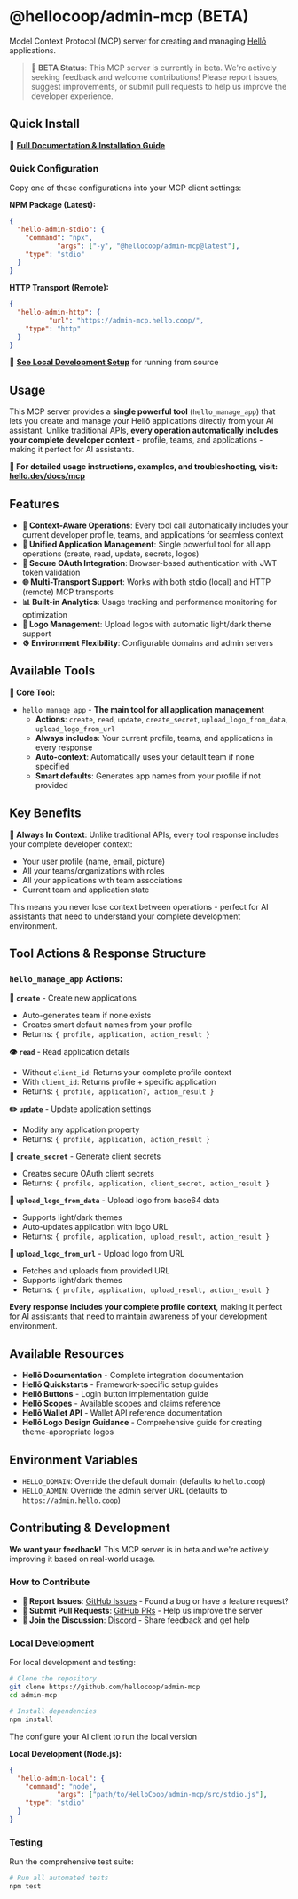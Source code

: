 # @hellocoop/admin-mcp (BETA)

Model Context Protocol (MCP) server for creating and managing [Hellō](https://hello.dev) applications.

> **🚧 BETA Status**: This MCP server is currently in beta. We're actively seeking feedback and welcome contributions! Please report issues, suggest improvements, or submit pull requests to help us improve the developer experience.

## Quick Install

📖 **[Full Documentation & Installation Guide](https://hello.dev/docs/mcp)**

### Quick Configuration

Copy one of these configurations into your MCP client settings:

**NPM Package (Latest):**
```json
{
  "hello-admin-stdio": {
    "command": "npx",
            "args": ["-y", "@hellocoop/admin-mcp@latest"],
    "type": "stdio"
  }
}
```

**HTTP Transport (Remote):**
```json
{
  "hello-admin-http": {
          "url": "https://admin-mcp.hello.coop/",
    "type": "http"
  }
}
```

📖 **[See Local Development Setup](#local-development)** for running from source 

## Usage

This MCP server provides a **single powerful tool** (`hello_manage_app`) that lets you create and manage your Hellō applications directly from your AI assistant. Unlike traditional APIs, **every operation automatically includes your complete developer context** - profile, teams, and applications - making it perfect for AI assistants.

**📖 For detailed usage instructions, examples, and troubleshooting, visit: [hello.dev/docs/mcp](https://hello.dev/docs/mcp)**

## Features

- **🏢 Context-Aware Operations**: Every tool call automatically includes your current developer profile, teams, and applications for seamless context
- **📱 Unified Application Management**: Single powerful tool for all app operations (create, read, update, secrets, logos)
- **🔐 Secure OAuth Integration**: Browser-based authentication with JWT token validation
- **🌐 Multi-Transport Support**: Works with both stdio (local) and HTTP (remote) MCP transports
- **📊 Built-in Analytics**: Usage tracking and performance monitoring for optimization
- **🎨 Logo Management**: Upload logos with automatic light/dark theme support
- **⚙️ Environment Flexibility**: Configurable domains and admin servers

## Available Tools

**🎯 Core Tool:**
- `hello_manage_app` - **The main tool for all application management**
  - **Actions**: `create`, `read`, `update`, `create_secret`, `upload_logo_from_data`, `upload_logo_from_url`
  - **Always includes**: Your current profile, teams, and applications in every response
  - **Auto-context**: Automatically uses your default team if none specified
  - **Smart defaults**: Generates app names from your profile if not provided

## Key Benefits

**🔄 Always In Context**: Unlike traditional APIs, every tool response includes your complete developer context:
- Your user profile (name, email, picture)
- All your teams/organizations with roles
- All your applications with team associations
- Current team and application state

This means you never lose context between operations - perfect for AI assistants that need to understand your complete development environment.

## Tool Actions & Response Structure

### `hello_manage_app` Actions:

**📝 `create`** - Create new applications
- Auto-generates team if none exists
- Creates smart default names from your profile
- Returns: `{ profile, application, action_result }`

**👁️ `read`** - Read application details  
- Without `client_id`: Returns your complete profile context
- With `client_id`: Returns profile + specific application
- Returns: `{ profile, application?, action_result }`

**✏️ `update`** - Update application settings
- Modify any application property
- Returns: `{ profile, application, action_result }`

**🔑 `create_secret`** - Generate client secrets
- Creates secure OAuth client secrets
- Returns: `{ profile, application, client_secret, action_result }`

**🎨 `upload_logo_from_data`** - Upload logo from base64 data
- Supports light/dark themes
- Auto-updates application with logo URL
- Returns: `{ profile, application, upload_result, action_result }`

**🔗 `upload_logo_from_url`** - Upload logo from URL
- Fetches and uploads from provided URL
- Supports light/dark themes  
- Returns: `{ profile, application, upload_result, action_result }`

**Every response includes your complete profile context**, making it perfect for AI assistants that need to maintain awareness of your development environment.

## Available Resources

- **Hellō Documentation** - Complete integration documentation
- **Hellō Quickstarts** - Framework-specific setup guides
- **Hellō Buttons** - Login button implementation guide
- **Hellō Scopes** - Available scopes and claims reference
- **Hellō Wallet API** - Wallet API reference documentation
- **Hellō Logo Design Guidance** - Comprehensive guide for creating theme-appropriate logos

## Environment Variables

- `HELLO_DOMAIN`: Override the default domain (defaults to `hello.coop`)
- `HELLO_ADMIN`: Override the admin server URL (defaults to `https://admin.hello.coop`)

## Contributing & Development

**We want your feedback!** This MCP server is in beta and we're actively improving it based on real-world usage.

### How to Contribute

- **🐛 Report Issues**: [GitHub Issues](https://github.com/hellocoop/packages-js/issues) - Found a bug or have a feature request?
- **🔧 Submit Pull Requests**: [GitHub PRs](https://github.com/hellocoop/packages-js/pulls) - Help us improve the server
- **💬 Join the Discussion**: [Discord](https://discord.gg/hellocoop) - Share feedback and get help

### Local Development

For local development and testing:

```sh
# Clone the repository
git clone https://github.com/hellocoop/admin-mcp
cd admin-mcp

# Install dependencies
npm install
```

The configure your AI client to run the local version 

**Local Development (Node.js):**
```json
{
  "hello-admin-local": {
    "command": "node",
            "args": ["path/to/HelloCoop/admin-mcp/src/stdio.js"],
    "type": "stdio"
  }
}
```

### Testing

Run the comprehensive test suite:

```sh
# Run all automated tests
npm test

```
